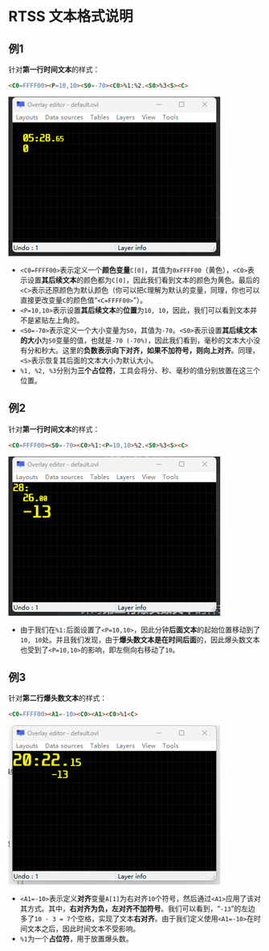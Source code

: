 # RTSS 文本格式说明

## 例1

针对**第一行时间文本**的样式：

```html
<C0=FFFF00><P=10,10><S0=-70><C0>%1:%2.<S0>%3<S><C>
```

![image-20241105235327325](assets/image-20241105235327325.png)

- `<C0=FFFF00>`表示定义一个**颜色变量**`C[0]`，其值为`0xFFFF00`（黄色），`<C0>`表示设置**其后续文本**的颜色都为`C[0]`，因此我们看到文本的颜色为黄色。最后的`<C>`表示还原颜色为默认颜色（你可以把`C`理解为默认的变量，同理，你也可以直接更改变量`C`的颜色值“`<C=FFFF00>`”）。
- `<P=10,10>`表示设置**其后续文本**的**位置**为`10, 10`，因此，我们可以看到文本并不是紧贴左上角的。
- `<S0=-70>`表示定义一个大小变量为`S0`，其值为`-70`。`<S0>`表示设置**其后续文本的大小**为`S0`变量的值，也就是`-70 (-70%)`，因此我们看到，毫秒的文本大小没有分和秒大。这里的**负数表示向下对齐，如果不加符号，则向上对齐**。同理，`<S>`表示恢复其后面的文本大小为默认大小。
- `%1, %2, %3`分别为**三个占位符**，工具会将分、秒、毫秒的值分别放置在这三个位置。

## 例2

针对**第一行时间文本**的样式：

```html
<C0=FFFF00><S0=-70><C0>%1:<P=10,10>%2.<S0>%3<S><C>
```

![image-20241106001543268](assets/image-20241106001543268.png)

- 由于我们在`%1:`后面设置了`<P=10,10>`，因此分钟**后面文本**的起始位置移动到了`10, 10`处。并且我们发现，由于**爆头数文本是在时间后面**的，因此爆头数文本也受到了`<P=10,10>`的影响，即左侧向右移动了`10`。

## 例3

针对**第二行爆头数文本**的样式：

```html
<C0=FFFF00><A1=-10><C0><A1><C0>%1<C>
```

![image-20241106000742530](assets/image-20241106000742530.png)

- `<A1=-10>`表示定义**对齐**变量`A[1]`为右对齐`10`个符号，然后通过`<A1>`应用了该对其方式。其中，**右对齐为负，左对齐不加符号**。我们可以看到，“`-13`”的左边多了`10 - 3 = 7`个空格，实现了文本**右对齐**。由于我们定义使用`<A1=-10>`在时间文本之后，因此时间文本不受影响。
- `%1`为一个**占位符**，用于放置爆头数。